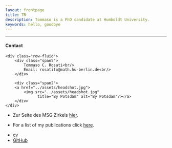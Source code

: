 ```yaml
---
layout: frontpage
title: TR
description: Tommaso is a PhD candidate at Humboldt University. 
keywords: hello, goodbye
---
```

---


<div class="container">
<h4><a name="contact"></a>Contact</h4>

    <div class="row-fluid">
        <div class="span5">
            Tommaso C. Rosati<br/>
            Email: rosatito@math.hu-berlin.de<br/>
        </div>

        <div class="span2">
        <a href="../assets/headshot.jpg">
            <img src="../assets/headshot.jpg"
                  title="By Potsdam" alt="By Potsdam"/></a>
        </div>
    </div>
</div>

 - Zur Seite des MSG Zirkels [hier](pages/msb.html).

 - For a list of my publications click [here](pages/research.html).

<!--[curriculum vitae ![CV as pdf]({{ BASE_PATH }}/pages/icons16/pdf-icon.png)]({{ BASE_PATH }}/assets/CV.pdf)<br/>-->


<div class="navbar">
  <div class="navbar-inner">
      <ul class="nav">
          <li><a href="{{ BASE_PATH }}/assets/cv.html">cv</a></li>
          <li><a href="https://github.com/T-Cornelis">GitHub</a></li>
      </ul>
  </div>
</div>
